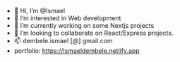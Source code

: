 - 👋 Hi, I’m @Ismael
- 👀 I’m interested in Web development
- 🌱 I’m currently working on some Nextjs projects
- 💞️ I’m looking to collaborate on React/Express projects.
- 📫 dembele.ismael [@] gmail.com
- portfolio: https://ismaeldembele.netlify.app

<!---
IsmaelDembele/IsmaelDembele is a ✨ special ✨ repository because its `README.md` (this file) appears on your GitHub profile.
You can click the Preview link to take a look at your changes.
--->
